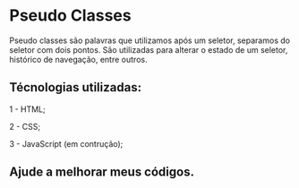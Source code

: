 # Pseudo Classes

Pseudo classes são palavras que utilizamos após um seletor, separamos do seletor com dois pontos. São utilizadas para alterar o estado de um seletor, histórico de navegação, entre outros.

## Técnologias utilizadas:

1 - HTML;

2 - CSS;

3 - JavaScript (em contrução);

## Ajude a melhorar meus códigos.